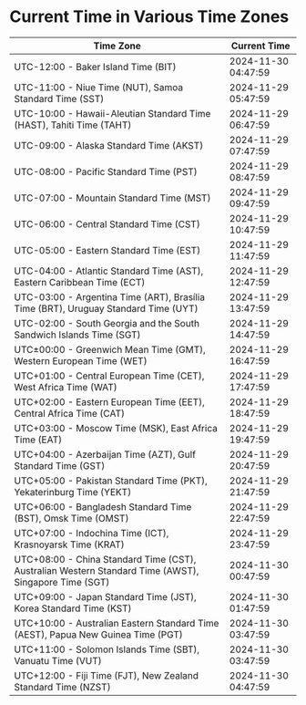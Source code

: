 # Current Time in Various Time Zones

| Time Zone | Current Time |
|-----------|--------------|
| UTC-12:00 - Baker Island Time (BIT) | 2024-11-30 04:47:59 |
| UTC-11:00 - Niue Time (NUT), Samoa Standard Time (SST) | 2024-11-29 05:47:59 |
| UTC-10:00 - Hawaii-Aleutian Standard Time (HAST), Tahiti Time (TAHT) | 2024-11-29 06:47:59 |
| UTC-09:00 - Alaska Standard Time (AKST) | 2024-11-29 07:47:59 |
| UTC-08:00 - Pacific Standard Time (PST) | 2024-11-29 08:47:59 |
| UTC-07:00 - Mountain Standard Time (MST) | 2024-11-29 09:47:59 |
| UTC-06:00 - Central Standard Time (CST) | 2024-11-29 10:47:59 |
| UTC-05:00 - Eastern Standard Time (EST) | 2024-11-29 11:47:59 |
| UTC-04:00 - Atlantic Standard Time (AST), Eastern Caribbean Time (ECT) | 2024-11-29 12:47:59 |
| UTC-03:00 - Argentina Time (ART), Brasília Time (BRT), Uruguay Standard Time (UYT) | 2024-11-29 13:47:59 |
| UTC-02:00 - South Georgia and the South Sandwich Islands Time (SGT) | 2024-11-29 14:47:59 |
| UTC±00:00 - Greenwich Mean Time (GMT), Western European Time (WET) | 2024-11-29 16:47:59 |
| UTC+01:00 - Central European Time (CET), West Africa Time (WAT) | 2024-11-29 17:47:59 |
| UTC+02:00 - Eastern European Time (EET), Central Africa Time (CAT) | 2024-11-29 18:47:59 |
| UTC+03:00 - Moscow Time (MSK), East Africa Time (EAT) | 2024-11-29 19:47:59 |
| UTC+04:00 - Azerbaijan Time (AZT), Gulf Standard Time (GST) | 2024-11-29 20:47:59 |
| UTC+05:00 - Pakistan Standard Time (PKT), Yekaterinburg Time (YEKT) | 2024-11-29 21:47:59 |
| UTC+06:00 - Bangladesh Standard Time (BST), Omsk Time (OMST) | 2024-11-29 22:47:59 |
| UTC+07:00 - Indochina Time (ICT), Krasnoyarsk Time (KRAT) | 2024-11-29 23:47:59 |
| UTC+08:00 - China Standard Time (CST), Australian Western Standard Time (AWST), Singapore Time (SGT) | 2024-11-30 00:47:59 |
| UTC+09:00 - Japan Standard Time (JST), Korea Standard Time (KST) | 2024-11-30 01:47:59 |
| UTC+10:00 - Australian Eastern Standard Time (AEST), Papua New Guinea Time (PGT) | 2024-11-30 03:47:59 |
| UTC+11:00 - Solomon Islands Time (SBT), Vanuatu Time (VUT) | 2024-11-30 03:47:59 |
| UTC+12:00 - Fiji Time (FJT), New Zealand Standard Time (NZST) | 2024-11-30 04:47:59 |
